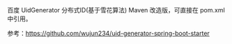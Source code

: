 百度 UidGenerator 分布式ID(基于雪花算法) Maven 改造版，可直接在 pom.xml 中引用。


参考：https://github.com/wujun234/uid-generator-spring-boot-starter
